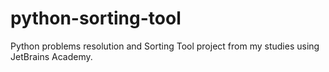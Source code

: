 # python-sorting-tool
Python problems resolution and Sorting Tool project from my studies using JetBrains Academy. 
